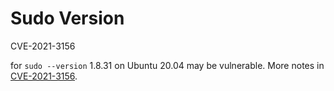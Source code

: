 # Sudo Version

CVE-2021-3156

for `sudo --version` 1.8.31 on Ubuntu 20.04 may be vulnerable.
More notes in [CVE-2021-3156](./../../payloads-n-scripts/CVE-2021–3156).


